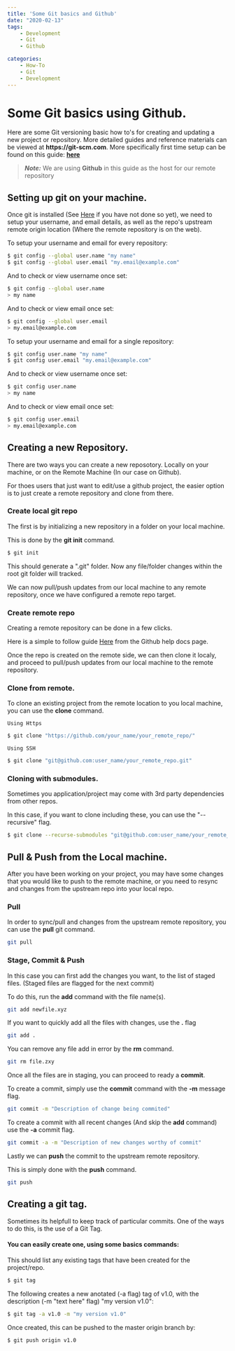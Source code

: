 ```yaml
---
title: 'Some Git basics and Github'
date: "2020-02-13"
tags: 
    - Development
    - Git
    - Github

categories: 
    - How-To
    - Git
    - Development
---
```


# Some Git basics using Github.

Here are some Git versioning basic how to's for creating and updating a new project or repository.
More detailed guides and reference materials can be viewed at __https://git-scm.com__.
More specifically first time setup can be found on this guide: [**here**](https://git-scm.com/book/en/v2/Getting-Started-First-Time-Git-Setup)

> __*Note:*__
We are using **Github** in this guide as the host for our remote repository

## Setting up git on your machine.
Once git is installed (See [Here](https://git-scm.com/downloads) if you have not done so yet),
we need to setup your username, and email details, as well as the repo's upstream remote origin location (Where the remote repository is on the web).

To setup your username and email for every repository:
``` bash
$ git config --global user.name "my name"
$ git config --global user.email "my.email@example.com"
```
And to check or view username once set:
``` bash
$ git config --global user.name 
> my name
```
And to check or view email once set:
``` bash
$ git config --global user.email
> my.email@example.com
```
To setup your username and email for a single repository:
``` bash
$ git config user.name "my name"
$ git config user.email "my.email@example.com"
```
And to check or view username once set:
``` bash
$ git config user.name 
> my name
```
And to check or view email once set:
``` bash
$ git config user.email 
> my.email@example.com
```

## Creating a new Repository.

There are two ways you can create a new reposotory.
Locally on your machine, or on the Remote Machine (In our case on Github).

For thoes users that just want to edit/use a github project, the easier option is to just create a remote repository and clone from there.

### Create local git repo

The first is by initializing a new repository in a folder on your local machine.

This is done by the **git init** command.

``` bash
$ git init
```
This should generate a ".git" folder.
Now any file/folder changes within the root git folder will tracked.

We can now pull/push updates from our local machine to any remote repository, once we have configured a remote repo target.

### Create remote repo

Creating a remote repository can be done in a few clicks.

Here is a simple to follow guide [Here](https://help.github.com/en/articles/create-a-repo)
from the Github help docs page.

Once the repo is created on the remote side, we can then clone it localy, and proceed to pull/push updates from our local machine to the remote repository.

### Clone from remote.

To clone an existing project from the remote location to you local machine, you can use the **clone** command.

`Using Https`

``` bash
$ git clone "https://github.com/your_name/your_remote_repo/"
```

`Using SSH`

``` bash
$ git clone "git@github.com:user_name/your_remote_repo.git"
```

### Cloning with submodules.

Sometimes you application/project may come with 3rd party dependencies from other repos.

In this case, if you want to clone including these, you can use the "--recursive" flag.

``` bash
$ git clone --recurse-submodules "git@github.com:user_name/your_remote_repo.git"
```

## Pull & Push from the Local machine.

After you have been working on your project, you may have some changes that you would like to push to the remote machine, or you need to resync and changes from the upstream repo into your local repo.

### Pull

In order to sync/pull and changes from the upstream remote repository, you can use the **pull** git command.

``` bash
git pull
```

### Stage, Commit & Push

In this case you can first add the changes you want, to the list of staged files. (Staged files are flagged for the next commit)

To do this, run the **add** command with the file name(s).

``` bash
git add newfile.xyz
```

If you want to quickly add all the files with changes, use the **.** flag

``` bash
git add .
```

You can remove any file add in error by the **rm**
command.

``` bash
git rm file.zxy
```

Once all the files are in staging, you can proceed to ready a **commit**.

To create a commit, simply use the **commit** command with the **-m** message flag.

``` bash
git commit -m "Description of change being commited"
```

To create a commit with all recent changes (And skip the **add** command) use the **-a** commit flag.

``` bash
git commit -a -m "Description of new changes worthy of commit"
```

Lastly we can **push** the commit to the upstream remote repository.

This is simply done with the **push** command.

``` bash
git push
```

## Creating a git tag.

Sometimes its helpfull to keep track of particular commits.
One of the ways to do this, is the use of a Git Tag.

#### You can easily create one, using some basics commands:

This should list any existing tags that have been created for the project/repo.

``` bash
$ git tag
```

The following creates a new anotated (-a flag) tag of v1.0, with the description (-m "text here" flag) "my version v1.0":

``` bash
$ git tag -a v1.0 -m "my version v1.0"
```

Once created, this can be pushed to the master origin branch by:
``` bash
$ git push origin v1.0
```



 
